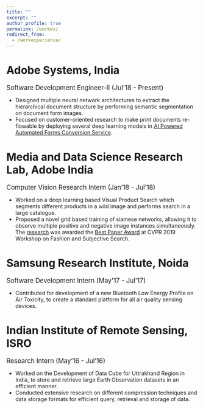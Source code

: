 ```yaml
---
title: ""
excerpt: ""
author_profile: true
permalink: /workex/
redirect_from:
  - /workexperience/
---
```

# Adobe Systems, India

<big> Software Development Engineer-II (Jul'18 - Present)</big> 

* Designed multiple neural network architectures to extract the hierarchical document structure by performing semantic segmentation on document form images.
* Focused on customer-oriented research to make print documents re-flowable by deploying several deep learning models in [AI Powered Automated Forms Conversion Service](https://www.adobe.com/in/marketing/experience-manager-forms/automated-forms-conversion.html).

# Media and Data Science Research Lab, Adobe India

<big> Computer Vision Research Intern (Jan’18 - Jul’18)</big> 

* Worked on a deep learning based Visual Product Search which segments different products in a wild image and performs search in a large catalogue.
* Proposed a novel grid based training of siamese networks, allowing it to observe multiple positive and negative image instances simultaneously. The [research](http://openaccess.thecvf.com/content_CVPRW_2019/papers/FFSS-USAD/Chopra_Powering_Robust_Fashion_Retrieval_With_Information_Rich_Feature_Embeddings_CVPRW_2019_paper.pdf) was awarded the [Best Paper Award](https://twitter.com/naverlabseurope/status/1140376555341795328) at CVPR 2019 Workshop on Fashion and Subjective Search.

# Samsung Research Institute, Noida

<big> Software Development Intern (May'17 - Jul'17)</big>

* Contributed for development of a new Bluetooth Low Energy Profile on Air Toxicity, to create a standard platform for all air quality sensing devices.

# Indian Institute of Remote Sensing, ISRO

<big> Research Intern (May’16 - Jul’16) </big>

* Worked on the Development of Data Cube for Uttrakhand Region in India, to store and retrieve large Earth Observation datasets in an efficient manner.
* Conducted extensive research on different compression techniques and data storage formats for efficient query, retrieval and storage of data.
